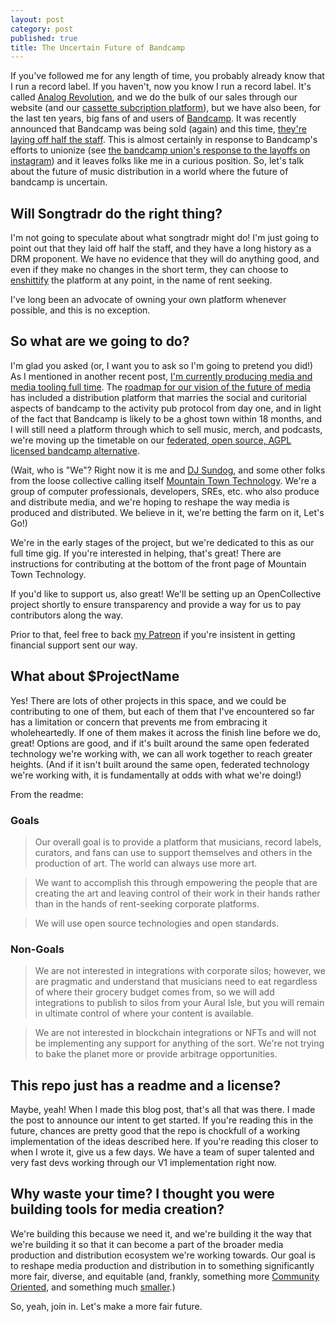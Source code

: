 ```yaml
---
layout: post
category: post
published: true
title: The Uncertain Future of Bandcamp
---
```

If you've followed me for any length of time, you probably already know that I run a record label. If you haven't, now you know I run a record label. It's called [Analog Revolution](https://analogrevolution.com), and we do the bulk of our sales through our website (and our [cassette subcription platform](https://cassettesfor.me)), but we have also been, for the last ten years, big fans of and users of [Bandcamp](https://analogrevolution.bandcamp.com). It was recently announced that Bandcamp was being sold (again) and this time, [they're laying off half the staff](https://www.sfgate.com/tech/article/bandcamp-layoffs-oakland-songtradr-epic-18429463.php). This is almost certainly in response to Bandcamp's efforts to unionize (see [the bandcamp union's response to the layoffs on instagram](https://www.instagram.com/p/CyereebvuQM/)) and it leaves folks like me in a curious position. So, let's talk about the future of music distribution in a world where the future of bandcamp is uncertain. 

## Will Songtradr do the right thing? 

I'm not going to speculate about what songtradr might do! I'm just going to point out that they laid off half the staff, and they have a long history as a DRM proponent. We have no evidence that they will do anything good, and even if they make no changes in the short term, they can choose to [enshittify](https://pluralistic.net/tag/enshittification/) the platform at any point, in the name of rent seeking. 

I've long been an advocate of owning your own platform whenever possible, and this is no exception. 

## So what are we going to do? 

I'm glad you asked (or, I want you to ask so I'm going to pretend you did!) As I mentioned in another recent post, [I'm currently producing media and media tooling full time](https://ajroach42.com/producing-and-archiving-media/). The [roadmap for our vision of the future of media](https://mountaintown.technology) has included a distribution platform that marries the social and curitorial aspects of bandcamp to the activity pub protocol from day one, and in light of the fact that Bandcamp is likely to be a ghost town within 18 months, and I will still need a platform through which to sell music, merch, and podcasts, we're moving up the timetable on our [federated, open source, AGPL licensed bandcamp alternative](https://code.communitymedia.network/sundog/aural_isle). 

(Wait, who is "We"? Right now it is me and [DJ Sundog](https://reclaim.technology/git/djsundog), and some other folks from the loose collective calling itself [Mountain Town Technology](https://mountaintown.technology). We're a group of computer professionals, developers, SREs, etc. who also produce and distribute media, and we're hoping to reshape the way media is produced and distributed. We believe in it, we're betting the farm on it, Let's Go!)

We're in the early stages of the project, but we're dedicated to this as our full time gig. If you're interested in helping, that's great! There are instructions for contributing at the bottom of the front page of Mountain Town Technology. 

If you'd like to support us, also great! We'll be setting up an OpenCollective project shortly to ensure transparency and provide a way for us to pay contributors along the way.

Prior to that, feel free to back [my Patreon](https://patreon.com/ajroach42) if you're insistent in getting financial support sent our way.

## What about $ProjectName

Yes! There are lots of other projects in this space, and we could be contributing to one of them, but each of them that I've encountered so far has a limitation or concern that prevents me from embracing it wholeheartedly. If one of them makes it across the finish line before we do, great! Options are good, and if it's built around the same open federated technology we're working with, we can all work together to reach greater heights. (And if it isn't built around the same open, federated technology we're working with, it is fundamentally at odds with what we're doing!) 

From the readme: 

### Goals

> Our overall goal is to provide a platform that musicians, record labels, curators, and fans can use to support themselves and others in the production of art. The world can always use more art.

> We want to accomplish this through empowering the people that are creating the art and leaving control of their work in their hands rather than in the hands of rent-seeking corporate platforms.

> We will use open source technologies and open standards.

### Non-Goals

> We are not interested in integrations with corporate silos; however, we are pragmatic and understand that musicians need to eat regardless of where their grocery budget comes from, so we will add integrations to publish to silos from your Aural Isle, but you will remain in ultimate control of where your content is available.

> We are not interested in blockchain integrations or NFTs and will not be implementing any support for anything of the sort. We're not trying to bake the planet more or provide arbitrage opportunities.

## This repo just has a readme and a license? 

Maybe, yeah! When I made this blog post, that's all that was there. I made the post to announce our intent to get started. If you're reading this in the future, chances are pretty good that the repo is chockfull of a working implementation of the ideas described here. If you're reading this closer to when I wrote it, give us a few days. We have a team of super talented and very fast devs working through our V1 implementation right now. 


## Why waste your time? I thought you were building tools for media creation?  

We're building this because we need it, and we're building it the way that we're building it so that it can become a part of the broader media production and distribution ecosystem we're working towards. Our goal is to reshape media production and distribution in to something significantly more fair, diverse, and equitable (and, frankly, something more [Community Oriented](https://communitymedia.network), and something much [smaller](https://ajroach42.com/the-small-things-manifesto/).) 

So, yeah, join in. Let's make a more fair future.
